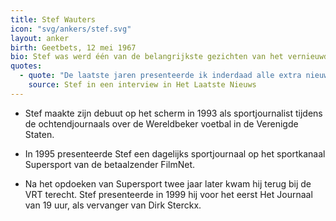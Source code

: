 ```yaml
---
title: Stef Wauters
icon: "svg/ankers/stef.svg"
layout: anker
birth: Geetbets, 12 mei 1967
bio: Stef was werd één van de belangrijkste gezichten van het vernieuwde Journaal in 2002, waarmee de VRT opnieuw marktleider werd. Wauters maakte in september 2003 de overstap naar de commerciële zender VTM.
quotes:
  - quote: "De laatste jaren presenteerde ik inderdaad alle extra nieuwsuitzendingen. Geen autocue, geen scenario: rock-'n-roll. Daarvoor doe je 't. Da's kicken. De nacht dat Osama Bin Laden doodgeschoten werd, waren mijn vrouw en ik laat uit. Met een flinke fles wijn op. Dan gaat de telefoon. 'Stef, kan je hier om 5 uur zijn?' Ja. Geslapen of niet."
    source: Stef in een interview in Het Laatste Nieuws
---
```


* Stef maakte zijn debuut op het scherm in 1993 als sportjournalist tijdens de ochtendjournaals over de Wereldbeker voetbal in de Verenigde Staten.

* In 1995 presenteerde Stef een dagelijks sportjournaal op het sportkanaal Supersport van de betaalzender FilmNet.

* Na het opdoeken van Supersport twee jaar later kwam hij terug bij de VRT terecht. Stef presenteerde in 1999 hij voor het eerst Het Journaal van 19 uur, als vervanger van Dirk Sterckx.
